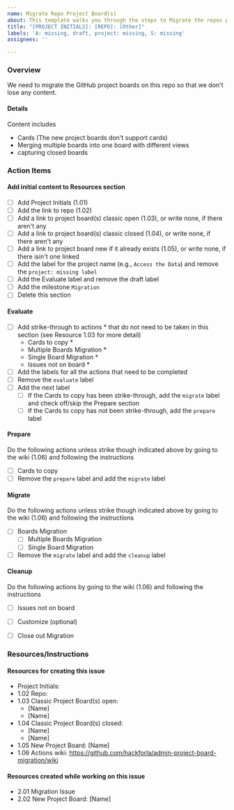 ```yaml
---
name: Migrate Repo Project Board(s)
about: This template walks you through the steps to Migrate the repos project boards
title: "[PROJECT INITIALS]: [REPO]: [Other]"
labels: 'A: missing, draft, project: missing, S: missing'
assignees: ''

---
```


### Overview
We need to migrate the GitHub project boards on this repo so that we don't lose any content.

#### Details
Content includes
- Cards (The new project boards don't support cards)
- Merging multiple boards into one board with different views
- capturing closed boards

### Action Items

#### Add initial content to Resources section
- [ ] Add Project Initials (1.01)
- [ ] Add the link to repo (1.02)
- [ ] Add a link to project board(s) classic open (1.03), or write none, if there aren't any
- [ ] Add a link to project board(s) classic closed (1.04), or write none, if there aren't any
- [ ] Add a link to project board new if it already exists (1.05), or write none, if there isin't one linked
- [ ] Add the label for the project name (e.g., `Access the Data`) and remove the `project: missing label`
- [ ] Add the Evaluate label and remove the draft label
- [ ] Add the milestone `Migration`
- [ ] Delete this section

#### Evaluate
- [ ] Add strike-through to actions * that do not need to be taken in this section (see Resource 1.03 for more detail)
   - Cards to copy *
   - Multiple Boards Migration *
   - Single Board Migration *
   - Issues not on board *
- [ ] Add the labels for all the actions that need to be completed
- [ ] Remove the `evaluate` label
- [ ] Add the next label
   - [ ] If the Cards to copy has been strike-through, add the `migrate` label and check off/skip the Prepare section 
   - [ ] If the Cards to copy has not been strike-through, add the `prepare` label 

#### Prepare
Do the following actions unless strike though indicated above by going to the wiki (1.06) and following the instructions
- [ ] Cards to copy
- [ ] Remove the `prepare` label and add the `migrate` label

#### Migrate
Do the following actions unless strike though indicated above by going to the wiki (1.06) and following the instructions
- [ ] Boards Migration
   - [ ] Multiple Boards Migration
   - [ ] Single Board Migration
- [ ] Remove the `migrate` label and add the `cleanup` label

#### Cleanup
Do the following actions by going to the wiki (1.06) and following the instructions
   - [ ] Issues not on board
   - [ ] Customize (optional)
   - [ ] Close out Migration


### Resources/Instructions

#### Resources for creating this issue
- Project Initials:
- 1.02 Repo:
- 1.03 Classic Project Board(s) open:
   - [Name]
   - [Name]
- 1.04 Classic Project Board(s) closed:
   - [Name]
   - [Name]
- 1.05 New Project Board: [Name] 
- 1.06 Actions wiki: https://github.com/hackforla/admin-project-board-migration/wiki

#### Resources created while working on this issue
- 2.01 Migration Issue
- 2.02 New Project Board:  [Name]
